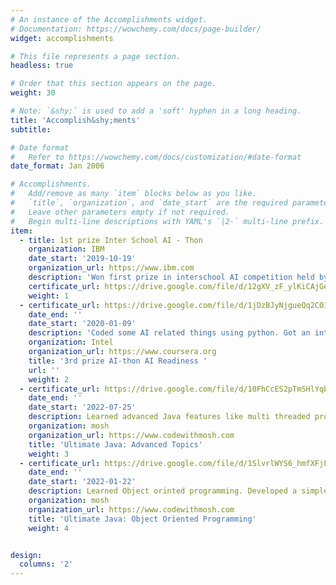 ```yaml
---
# An instance of the Accomplishments widget.
# Documentation: https://wowchemy.com/docs/page-builder/
widget: accomplishments

# This file represents a page section.
headless: true

# Order that this section appears on the page.
weight: 30

# Note: `&shy;` is used to add a 'soft' hyphen in a long heading.
title: 'Accomplish&shy;ments'
subtitle:

# Date format
#   Refer to https://wowchemy.com/docs/customization/#date-format
date_format: Jan 2006

# Accomplishments.
#   Add/remove as many `item` blocks below as you like.
#   `title`, `organization`, and `date_start` are the required parameters.
#   Leave other parameters empty if not required.
#   Begin multi-line descriptions with YAML's `|2-` multi-line prefix.
item:
  - title: 1st prize Inter School AI - Thon
    organization: IBM
    date_start: '2019-10-19'
    organization_url: https://www.ibm.com
    description: 'Won first prize in interschool AI competition held by IBM. Learned about Watson AI and implemented a medication prescription chatbot. '
    certificate_url: https://drive.google.com/file/d/12gXV_zF_ylKiCAjGe0nCACblleVaJMc-/view?usp=sharing
    weight: 1
  - certificate_url: https://drive.google.com/file/d/1jDzBJyNjgueQq2C01AkO6XWOcrulARPB/view?usp=sharing
    date_end: ''
    date_start: '2020-01-09'
    description: 'Coded some AI related things using python. Got an introduction of some libraries.'
    organization: Intel
    organization_url: https://www.coursera.org
    title: '3rd prize AI-thon AI Readiness '
    url: ''
    weight: 2
  - certificate_url: https://drive.google.com/file/d/10FhCcES2pTmSHlYqblS_X7noM7dso-EX/view?usp=sharing
    date_end: ''
    date_start: '2022-07-25'
    description: Learned advanced Java features like multi threaded programming.
    organization: mosh
    organization_url: https://www.codewithmosh.com
    title: 'Ultimate Java: Advanced Topics'
    weight: 3
  - certificate_url: https://drive.google.com/file/d/1SlvrlWYS6_hmfXFjF5gL_edsqCGxHPGO/view?usp=sharing
    date_end: ''
    date_start: '2022-01-22'
    description: Learned Object orinted programming. Developed a simple board game as a project.
    organization: mosh
    organization_url: https://www.codewithmosh.com
    title: 'Ultimate Java: Object Oriented Programming'
    weight: 4


design:
  columns: '2'
---
```

